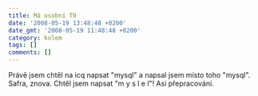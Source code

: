 ```yaml
---
title: Má osobní T9
date: '2008-05-19 13:48:48 +0200'
date_gmt: '2008-05-19 11:48:48 +0200'
category: kolem
tags: []
comments: []
---
```

<p>Právě jsem chtěl na icq napsat "mysql" a napsal jsem místo toho "mysql". Safra, znova. Chtěl jsem napsat "m y s l e l"! Asi přepracování.</p>
